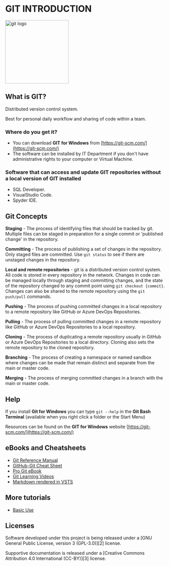 # GIT INTRODUCTION

<img src="https://git-scm.com/images/logos/downloads/Git-Logo-2Color.png" alt="git logo" width=200>

## What is GIT?

Distributed version control system. 

Best for personal daily workflow and sharing of code within a team.

### Where do you get it?

- You can download **GIT for Windows** from [https://git-scm.com/](https://git-scm.com/)
- The software can be installed by IT Department if you don't have administrative rights to your computer or Virtual Machine.

### Software that can access and update GIT repositories without a local version of GIT installed

- SQL Developer.
- VisualStudio Code.
- Spyder IDE.

## Git Concepts

**Staging** - The process of identifying files that should be tracked by git. Multiple files can be staged in preparation for a single commit or 'published change' in the repository.

**Committing** - The process of publishing a set of changes in the repository. Only staged files are committed. Use `git status` to see if there are unstaged changes in the repository.

**Local and remote repositories** - git is a distributed version control system. All code is stored in every repository in the network. Changes in code can be managed locally through staging and committing changes, and the state of the repository changed to any commit point using `git checkout {commit}`. Changes can also be shared to the remote repository using the `git push/pull` commands.

**Pushing** - The process of pushing committed changes in a local repository to a remote repository like GitHub or Azure DevOps Repositories.

**Pulling** - The process of pulling committed changes in a remote repository like GitHub or Azure DevOps Repositories to a local repository.

**Cloning** - The process of duplicating a remote repository usually in GitHub or Azure DevOps Repositories to a local directory. Cloning also sets the remote repository to the cloned repository.

**Branching** - The process of creating a namespace or named sandbox where changes can be made that remain distinct and separate from the main or master code.

**Merging** - The process of merging committed changes in a branch with the main or master code.

## Help

If you install **Git for Windows** you can type `git --help` in the **Git Bash Terminal** (available when you right click a folder or the Start Menu)

Resources can be found on the **GIT for Windows** website [https://git-scm.com/](https://git-scm.com/)

## eBooks and Cheatsheets

- <a href="https://git-scm.com/docs">Git Reference Manual</a>
- <a href="https://github.github.com/training-kit/downloads/github-git-cheat-sheet.pdf">GitHub-Git Cheat Sheet</a>
- <a href="https://git-scm.com/book/en/v2">Pro Git eBook</a>
- <a href="https://git-scm.com/videos">Git Learning Videos</a>
- <a href="https://docs.microsoft.com/en-us/azure/devops/project/wiki/markdown-guidance?view=azure-devops">Markdown rendered in VSTS</a>

## More tutorials

- [Basic Use](basic_use\GIT_Basic_Cheatsheet.md)

## Licenses

Software developed under this project is being released under a [GNU General Public License, version 3 (GPL-3.0)][2] license.

Supportive documentation is released under a [Creative Commons Attribution 4.0 International (CC-BY)][3] license.



